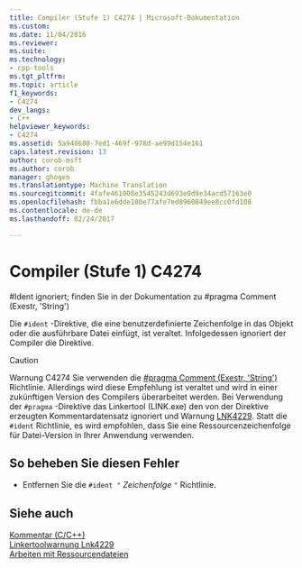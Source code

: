 ```yaml
---
title: Compiler (Stufe 1) C4274 | Microsoft-Dokumentation
ms.custom: 
ms.date: 11/04/2016
ms.reviewer: 
ms.suite: 
ms.technology:
- cpp-tools
ms.tgt_pltfrm: 
ms.topic: article
f1_keywords:
- C4274
dev_langs:
- C++
helpviewer_keywords:
- C4274
ms.assetid: 5a948680-7ed1-469f-978d-ae99d154e161
caps.latest.revision: 13
author: corob-msft
ms.author: corob
manager: ghogen
ms.translationtype: Machine Translation
ms.sourcegitcommit: 4fafe461008e3545243d693e0d9e34acd57163e0
ms.openlocfilehash: fbba1e6dde180e77afe7ed8960849ee8cc0fd108
ms.contentlocale: de-de
ms.lasthandoff: 02/24/2017

---
```

# <a name="compiler-warning-level-1-c4274"></a>Compiler (Stufe 1) C4274
\#Ident ignoriert; finden Sie in der Dokumentation zu #pragma Comment (Exestr, 'String')  
  
 Die `#ident` -Direktive, die eine benutzerdefinierte Zeichenfolge in das Objekt oder die ausführbare Datei einfügt, ist veraltet. Infolgedessen ignoriert der Compiler die Direktive.  
  
> [!CAUTION]
>  Warnung C4274 Sie verwenden die [#pragma Comment (Exestr, 'String')](../../preprocessor/comment-c-cpp.md) Richtlinie. Allerdings wird diese Empfehlung ist veraltet und wird in einer zukünftigen Version des Compilers überarbeitet werden. Bei Verwendung der `#pragma` -Direktive das Linkertool (LINK.exe) den von der Direktive erzeugten Kommentardatensatz ignoriert und Warnung [LNK4229](../../error-messages/tool-errors/linker-tools-warning-lnk4229.md). Statt die `#ident` Richtlinie, es wird empfohlen, dass Sie eine Ressourcenzeichenfolge für Datei-Version in Ihrer Anwendung verwenden.  
  
## <a name="to-correct-this-error"></a>So beheben Sie diesen Fehler  
  
-   Entfernen Sie die `#ident "` *Zeichenfolge* `"` Richtlinie.  
  
## <a name="see-also"></a>Siehe auch  
 [Kommentar (C/C++)](../../preprocessor/comment-c-cpp.md)   
 [Linkertoolwarnung Lnk4229](../../error-messages/tool-errors/linker-tools-warning-lnk4229.md)   
 [Arbeiten mit Ressourcendateien](../../windows/working-with-resource-files.md)
